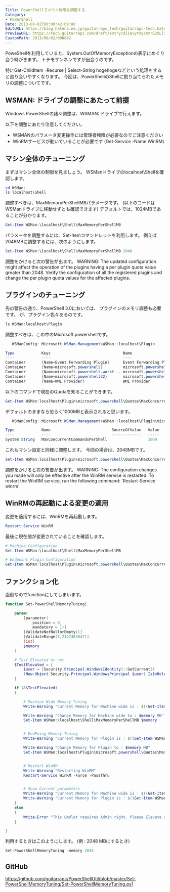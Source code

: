 ```yaml
---
Title: PowerShellでメモリ制限を調整する
Category:
- PowerShell
Date: 2013-08-02T00:08:42+09:00
EditURL: https://blog.hatena.ne.jp/guitarrapc_tech/guitarrapc-tech.hatenablog.com/atom/entry/6802418398340959726
PreviewURL: https://tech.guitarrapc.com/draft/entry/diievytXyoXmrE25LlxTaNgIHb4
CustomPath: 2013/08/02/000842
---
```


<!--
Date: 2013-08-02T00:08:42+09:00
URL: https://tech.guitarrapc.com/entry/2013/08/02/000842
-->

PoweShellを利用していると、System.OutOfMemoryExceptionの表示にめぐり会う時がきます。
トテモザンネンですが出会うのです。

特にGet-ChildItem -Recurse | Select-String hogehogeなどという処理をすると巡り会いやすくなります。
今回は、PowerShellのShellに割り当てられたメモリの調整についてです。



## WSMAN: ドライブの調整にあたって前提
Windows PowerShellの諸々調整は、WSMAN: ドライブで行えます。

以下を調整にあたり注意してください。

- WSMANのパラメータ変更操作には管理者権限が必要なのでご注意ください
- WinRMサービスが動いていることが必要です (Get-Service -Name WinRM)


## マシン全体のチューニング
まずはマシン全体の制限を見ましょう。
WSManドライブのlocalhost\Shellを確認します。

```ps1
cd WSMan:
ls localhost\Shell
```


調整すべきは、MaxMemoryPerShellMBパラメータです。 (以下のコードはWSManドライブに移動せずとも確認できます)
デフォルトでは、1024MBであることが分かります。

```ps1
Get-Item WSMan:\localhost\Shell\MaxMemoryPerShellMB
```


パラメータを調整するには、Set-Itemコマンドレットを利用します。
例えば2048MBに調整するには、次のようにします。

```ps1
Set-Item WSMan:\localhost\Shell\MaxMemoryPerShellMB 2048
```


調整をかけると次の警告が出ます。
WARNING: The updated configuration might affect the operation of the plugins having a per plugin quota value greater than 2048. Verify the configuration of all the registered plugins and change the per plugin quota values for the affected plugins.

## プラグインのチューニング
先の警告の通り、PowerShell 3.0においては、 プラグインのメモリ調整も必要です。
が、プラグイン色々あるのです。

```ps1
ls WSMan:localhost\Plugin
```


調整すべきは、この中のMicrosoft.powershellです。

```ps1
   WSManConfig: Microsoft.WSMan.Management\WSMan::localhost\Plugin

Type            Keys                                Name
----            ----                                ----
Container       {Name=Event Forwarding Plugin}      Event Forwarding Plugin
Container       {Name=microsoft.powershell}         microsoft.powershell
Container       {Name=microsoft.powershell.workf... microsoft.powershell.workflow
Container       {Name=microsoft.powershell32}       microsoft.powershell32
Container       {Name=WMI Provider}                 WMI Provider
```


以下のコマンドで現在のQuotaを知ることができます。

```ps1
Get-Item WSMan:localhost\Plugin\microsoft.powershell\Quotas\MaxConcurrentCommandsPerShell
```


デフォルトのままなら恐らく1000MBと表示されると思います。

```ps1
   WSManConfig: Microsoft.WSMan.Management\WSMan::localhost\Plugin\microsoft.powershell\Quotas

Type            Name                           SourceOfValue   Value
----            ----                           -------------   -----
System.String   MaxConcurrentCommandsPerShell                  1000
```


これもマシン設定と同様に調整します。
今回の場合は、2048MBです。

```ps1
Set-Item WSMan:localhost\Plugin\microsoft.powershell\Quotas\MaxConcurrentCommandsPerShell 2048
```


調整をかけると次の警告が出ます。
WARNING: The configuration changes you made will only be effective after the WinRM service is restarted.  To restart the WinRM service, run the following command: 'Restart-Service winrm'


## WinRMの再起動による変更の適用
変更を適用するには、WinRMを再起動します。

```ps1
Restart-Service WinRM
```



最後に現在値が変更されていることを確認します。

```ps1
# Machine Configuration
Get-Item WSMan:\localhost\Shell\MaxMemoryPerShellMB

# Endpoint Plugin Configuration
Get-Item WSMan:localhost\Plugin\microsoft.powershell\Quotas\MaxConcurrentCommandsPerShell
```


## ファンクション化
面倒なのでfunctionにしてしまいます。

```ps1
function Set-PowerShellMemoryTuning{

    param(
        [parameter(
            position = 0,
            mandatory = 1)]
        [ValidateNotNullorEmpty()]
        [ValidateRange(1,2147483647)]
        [int]
        $memory
    )

    # Test Elevated or not
    $TestElevated = {
        $user = [Security.Principal.WindowsIdentity]::GetCurrent()
        (New-Object Security.Principal.WindowsPrincipal $user).IsInRole([Security.Principal.WindowsBuiltinRole]::Administrator)
    }

    if (&$TestElevated)
    {

        # Machine Wide Memory Tuning
        Write-Warning "Current Memory for Machine wide is : $((Get-Item WSMan:\localhost\Shell\MaxMemoryPerShellMB).value) MB"

        Write-Warning "Change Memory for Machine wide to : $memory MB"
        Set-Item WSMan:\localhost\Shell\MaxMemoryPerShellMB $memory


        # EndPoing Memory Tuning
        Write-Warning "Current Memory for Plugin is : $((Get-Item WSMan:localhost\Plugin\microsoft.powershell\Quotas\MaxConcurrentCommandsPerShell).value) MB"

        Write-Warning "Change Memory for Plugin to : $memory MB"
        Set-Item WSMan:localhost\Plugin\microsoft.powershell\Quotas\MaxConcurrentCommandsPerShell $memory


        # Restart WinRM
        Write-Warning "Restarting WinRM"
        Restart-Service WinRM -Force -PassThru


        # Show Current parameters
        Write-Warning "Current Memory for Machine wide is : $((Get-Item WSMan:\localhost\Shell\MaxMemoryPerShellMB).value) MB"
        Write-Warning "Current Memory for Plugin is : $((Get-Item WSMan:localhost\Plugin\microsoft.powershell\Quotas\MaxConcurrentCommandsPerShell).value) MB"
    }
    else
    {
        Write-Error "This Cmdlet requires Admin right. Please Elevate and try again."
    }

}
```


利用するときはこのようにします。 (例 : 2048 MBにするとき)

```ps1
Set-PowerShellMemoryTuning -memory 2048
```


## GitHub
https://github.com/guitarrapc/PowerShellUtil/blob/master/Set-PowerShellMemoryTuning/Set-PowerShellMemoryTuning.ps1
